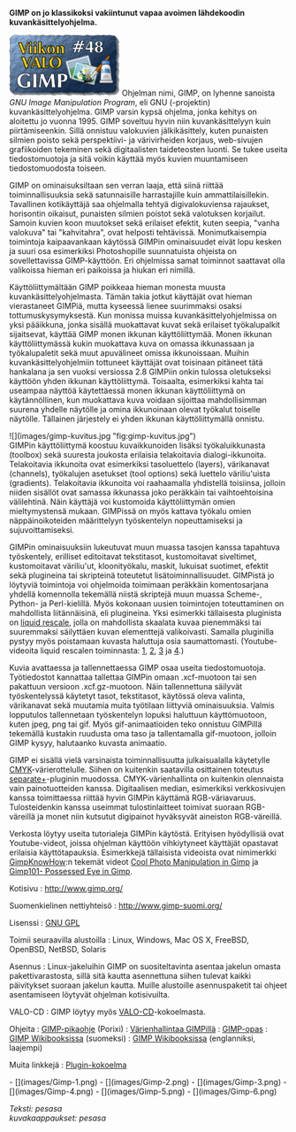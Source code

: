 <!--
Title: 1x48 GIMP - Viikon VALO #48
Date: 2011/11/27
Pageimage: valo48-gimp.png
Tags: Windows,Linux,Mac OS X,FreeBSD,OpenBSD,NetBSD,Solaris,Kuvat,Kuvankäsittely
-->

**GIMP on jo klassikoksi vakiintunut vapaa avoimen lähdekoodin
kuvankäsittelyohjelma.**

![](images/valo48-gimp.png "fig:valo48-gimp.png") Ohjelman nimi, GIMP, on
lyhenne sanoista *GNU Image Manipulation Program*, eli GNU (-projektin)
kuvankäsittelyohjelma. GIMP varsin kypsä ohjelma, jonka kehitys on
aloitettu jo vuonna 1995. GIMP soveltuu hyvin niin kuvankäsittelyyn kuin
piirtämiseenkin. Sillä onnistuu valokuvien jälkikäsittely, kuten
punaisten silmien poisto sekä perspektiivi- ja värivirheiden korjaus,
web-sivujen grafiikoiden tekeminen sekä digitaalisten taideteosten
luonti. Se tukee useita tiedostomuotoja ja sitä voikin käyttää myös
kuvien muuntamiseen tiedostomuodosta toiseen.

GIMP on ominaisuksiltaan sen verran laaja, että siinä riittää
toiminnallisuuksia sekä satunnaisille harrastajille kuin
ammattilaisillekin. Tavallinen kotikäyttäjä saa ohjelmalla tehtyä
digivalokuviensa rajaukset, horisontin oikaisut, punaisten silmien
poistot sekä valotuksen korjailut. Samoin kuvien koon muutokset sekä
erilaiset efektit, kuten seepia, "vanha valokuva" tai "kahvitahra", ovat
helposti tehtävissä. Monimutkaisempia toimintoja kaipaavankaan käytössä
GIMPin ominaisuudet eivät lopu kesken ja suuri osa esimerkiksi
Photoshopille suunnatuista ohjeista on sovellettavissa GIMP-käyttöön.
Eri ohjelmissa samat toiminnot saattavat olla valikoissa hieman eri
paikoissa ja hiukan eri nimillä.

Käyttöliittymältään GIMP poikkeaa hieman monesta muusta
kuvankäsittelyohjelmasta. Tämän takia jotkut käyttäjät ovat hieman
vierastaneet GIMPiä, mutta kyseessä lienee suurimmaksi osaksi
tottumuskysymyksestä. Kun monissa muissa kuvankäsittelyohjelmissa on
yksi pääikkuna, jonka sisällä muokattavat kuvat sekä erilaiset
työkalupalkit sijaitsevat, käyttää GIMP monen ikkunan käyttöliittymää.
Monen ikkunan käyttöliittymässä kukin muokattava kuva on omassa
ikkunassaan ja työkalupaletit sekä muut apuvälineet omissa ikkunoissaan.
Muihin kuvankäsittelyohjelmiin tottuneet käyttäjät ovat toisinaan
pitäneet tätä hankalana ja sen vuoksi versiossa 2.8 GIMPiin onkin
tulossa oletukseksi käyttöön yhden ikkunan käyttöliittymä. Toisaalta,
esimerkiksi kahta tai useampaa näyttöä käytettäessä monen ikkunan
käyttöliittymä on käytännöllinen, kun muokattava kuva voidaan sijoittaa
mahdollisimman suurena yhdelle näytölle ja omina ikkunoinaan olevat
työkalut toiselle näytölle. Tällainen järjestely ei yhden ikkunan
käyttöliittymällä onnistu.

<div class="rightimage" markdown="1">
![](images/gimp-kuvitus.jpg "fig:gimp-kuvitus.jpg")
</div>
GIMPin käyttöliittymä
koostuu kuvaikkunoiden lisäksi työkaluikkunasta (toolbox) sekä suuresta
joukosta erilaisia telakoitavia dialogi-ikkunoita. Telakoitavia
ikkunoita ovat esimerkiksi tasoluettelo (layers), värikanavat
(channels), työkalujen asetukset (tool options) sekä luettelo
väriliu'uista (gradients). Telakoitavia ikkunoita voi raahaamalla
yhdistellä toisiinsa, jolloin niiden sisällöt ovat samassa ikkunassa
joko peräkkäin tai vaihtoehtoisina välilehtinä. Näin käyttäjä voi
kustomoida käyttöliittymän omien mieltymystensä mukaan. GIMPissä on myös
kattava työkalu omien näppäinoikoteiden määrittelyyn työskentelyn
nopeuttamiseksi ja sujuvoittamiseksi.

GIMPin ominaisuuksiin lukeutuvat muun muassa tasojen kanssa tapahtuva
työskentely, erilliset editoitavat tekstitasot, kustomoitavat
siveltimet, kustomoitavat väriliu'ut, kloonityökalu, maskit, lukuisat
suotimet, efektit sekä plugineina tai skripteinä toteutetut
lisätoiminnallisuudet. GIMPistä jo löytyviä toimintoja voi ohjelmoida
toimimaan peräkkäin komentosarjana yhdellä komennolla tekemällä niistä
skriptejä muun muassa Scheme-, Python- ja Perl-kielillä. Myös kokonaan
uusien toimintojen toteuttaminen on mahdollista liitännäisinä, eli
plugineina. Yksi esimerkki tällaisesta pluginista on [liquid
rescale](http://liquidrescale.wikidot.com/), jolla on mahdollista
skaalata kuvaa pienemmäksi tai suuremmaksi säilyttäen kuvan elementtejä
valikoivasti. Samalla pluginilla pystyy myös poistamaan kuvasta
haluttuja osia saumattomasti. (Youtube-videoita liquid rescalen
toiminnasta: [1](http://www.youtube.com/watch?v=kNVdBJQVhFE),
[2](http://www.youtube.com/watch?v=f_P4flXIl0Y),
[3](http://www.youtube.com/watch?v=zBdg6EIXeVY) ja
[4](http://www.youtube.com/watch?v=Wfz3DcrHQaQ).)

Kuvia avattaessa ja tallennettaessa GIMP osaa useita tiedostomuotoja.
Työtiedostot kannattaa tallettaa GIMPin omaan .xcf-muotoon tai sen
pakattuun versioon .xcf.gz-muotoon. Näin tallennettuna säilyvät
työskentelyssä käytetyt tasot, tekstitasot, käytössä oleva valinta,
värikanavat sekä muutamia muita työtilaan liittyviä ominaisuuksia.
Valmis lopputulos tallennetaan työskentelyn lopuksi haluttuun
käyttömuotoon, kuten jpeg, png tai gif. Myös gif-animaatioiden teko
onnistuu GIMPillä tekemällä kustakin ruudusta oma taso ja tallentamalla
gif-muotoon, jolloin GIMP kysyy, halutaanko kuvasta animaatio.

GIMP ei sisällä vielä varsinaista toiminnallisuutta julkaisualalla
käytetylle
[CMYK](http://en.wikipedia.org/wiki/CMYK_color_model)-värierottelulle.
Siihen on kuitenkin saatavilla osittainen toteutus
[separate+](http://sourceforge.jp/projects/separate-plus/)-pluginin
muodossa. CMYK-värienhallinta on kuitenkin olennaista vain
painotuotteiden kanssa. Digitaalisen median, esimerkiksi verkkosivujen
kanssa toimittaessa riittää hyvin GIMPin käyttämä RGB-väriavaruus.
Tulosteidenkin kanssa useimmat tulostinlaitteet toimivat suoraan
RGB-väreillä ja monet niin kutsutut digipainot hyväksyvät aineiston
RGB-väreillä.

Verkosta löytyy useita tutorialeja GIMPin käytöstä. Erityisen
hyödyllisiä ovat Youtube-videot, joissa ohjelman käyttöön vihkiytyneet
käyttäjät opastavat erilaisia käyttötapauksia. Esimerkkejä tällaisista
videoista ovat nimimerkki
[GimpKnowHow](http://www.youtube.com/user/GimpKnowHow):n tekemät videot
[Cool Photo Manipulation in
Gimp](http://www.youtube.com/watch?v=A8OTSC_iVT0) ja [Gimp101- Possessed
Eye in Gimp](http://www.youtube.com/watch?v=FqnO3tRES20).

Kotisivu
:   <http://www.gimp.org/>

Suomenkielinen nettiyhteisö
:   <http://www.gimp-suomi.org/>

Lisenssi
:   [GNU GPL](GNU_GPL)

Toimii seuraavilla alustoilla
:   Linux, Windows, Mac OS X, FreeBSD, OpenBSD, NetBSD, Solaris

Asennus
:   Linux-jakeluihin GIMP on suositeltavinta asentaa jakelun omasta
    pakettivarastosta, sillä sitä kautta asennettuna siihen tulevat
    kaikki päivitykset suoraan jakelun kautta. Muille alustoille
    asennuspaketit tai ohjeet asentamiseen löytyvät ohjelman
    kotisivuilta.

VALO-CD
:   GIMP löytyy myös
    [VALO-CD](http://www.valo-cd.fi/ilmainen_gimp)-kokoelmasta.

Ohjeita
:   [GIMP-pikaohje](http://porixi.l-a.fi/GIMP_pikaohje) (Porixi)
:   [Värienhallintaa
    GIMPillä](http://www.brankovukelic.com/post/513356271/gimp-color-management-for-dtp)
:   [GIMP-opas](http://www.joutsi.com/gimp.html)
:   [GIMP Wikibooksissa](http://fi.wikibooks.org/wiki/GIMP) (suomeksi)
:   [GIMP Wikibooksissa](http://en.wikibooks.org/wiki/The_GIMP)
    (englanniksi, laajempi)

Muita linkkejä
:   [Plugin-kokoelma](http://registry.gimp.org/)

<div class="psgallery" markdown="1">
-   [](images/Gimp-1.png)
-   [](images/Gimp-2.png)
-   [](images/Gimp-3.png)
-   [](images/Gimp-4.png)
-   [](images/Gimp-5.png)
-   [](images/Gimp-6.png)
</div>

*Teksti: pesasa* <br />
*kuvakaappaukset: pesasa*
